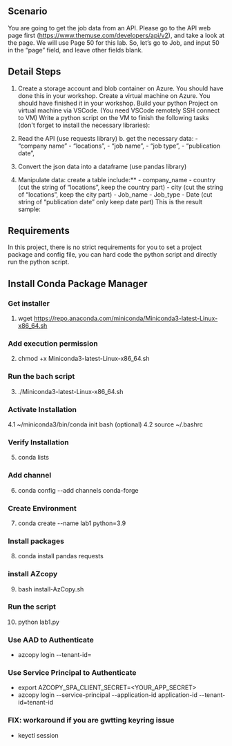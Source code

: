 ## Scenario

You are going to get the job data from an API. Please go to the API web page first (https://www.themuse.com/developers/api/v2), and take a look at the page. We will use Page 50 for this lab. So, let’s go to Job, and input 50 in the “page” field, and leave other fields blank. 

## Detail Steps

1. Create a storage account and blob container on Azure. You should have done this in your workshop.
Create a virtual machine on Azure. You should have finished it in your workshop.
Build your python Project on virtual machine via VSCode. (You need VSCode remotely SSH connect to VM)
Write a python script on the VM to finish the following tasks (don't forget to install the necessary libraries): 

2. Read the API (use requests library) b. get the necessary data: - “company name” - “locations”, - “job name”, - “job type”, - “publication date”, 

3. Convert the json data into a dataframe (use pandas library) 

4. Manipulate data: create a table include:** - company_name - country (cut the string of “locations”, keep the country part) - city (cut the string of “locations”, keep the city part) - Job_name - Job_type - Date (cut string of “publication date” only keep date part) This is the result sample:

## Requirements

In this project, there is no strict requirements for you to set a project package and config file, you can hard code the python script and directly run the python script.

## Install Conda Package Manager

### Get installer 
1. wget https://repo.anaconda.com/miniconda/Miniconda3-latest-Linux-x86_64.sh
### Add execution permission
2. chmod +x Miniconda3-latest-Linux-x86_64.sh
### Run the bach script
3. ./Miniconda3-latest-Linux-x86_64.sh
### Activate Installation
4.1 ~/miniconda3/bin/conda init bash (optional)
4.2 source ~/.bashrc 
### Verify Installation
5. conda lists
### Add channel
6. conda config --add channels conda-forge
### Create Environment
7. conda create --name lab1 python=3.9
### Install packages
8. conda install pandas requests
### install AZcopy
9. bash install-AzCopy.sh
### Run the script
10. python lab1.py


### Use AAD to Authenticate
 - azcopy login --tenant-id=<tenant-id>

### Use Service Principal to Authenticate
 - export AZCOPY_SPA_CLIENT_SECRET=<YOUR_APP_SECRET>
 - azcopy login --service-principal  --application-id application-id --tenant-id=tenant-id

### FIX: workaround if you are gwtting keyring issue
 - keyctl session